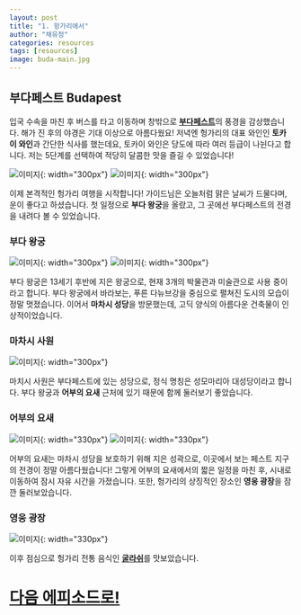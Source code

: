 ```yaml
---
layout: post
title: "1. 헝가리에서"
author: "채유정"
categories: resources
tags: [resources]
image: buda-main.jpg
---
```


## 부다페스트 Budapest

입국 수속을 마친 후 버스를 타고 이동하며 창밖으로 [**부다페스트**](https://travel.naver.com/overseas/HUBUD274887/city/summary)의 풍경을 감상했습니다. 해가 진 후의 야경은 기대 이상으로 아름다웠요! 저녁엔 헝가리의 대표 와인인 **토카이 와인**과 간단한 식사를 했는데요, 토카이 와인은 당도에 따라 여러 등급이 나뉜다고 합니다. 저는 5단계를 선택하여 적당히 달콤한 맛을 즐길 수 있었습니다!

![이미지](/assets/img/buda-5.jpg "야경"){: width="300px"}
![이미지](/assets/img/buda-6.jpg "토카이와인"){: width="300px"}

이제 본격적인 헝가리 여행을 시작합니다! 가이드님은 오늘처럼 맑은 날씨가 드물다며, 운이 좋다고 하셨습니다. 첫 일정으로 **부다 왕궁**을 올랐고, 그 곳에선 부다페스트의 전경을 내려다 볼 수 있었습니다.

### 부다 왕궁

![이미지](/assets/img/buda-7.jpg "부다왕궁"){: width="300px"}
![이미지](/assets/img/buda-main.jpg "부다왕궁"){: width="300px"}

부다 왕궁은 13세기 후반에 지은 왕궁으로, 현재 3개의 박물관과 미술관으로 사용 중이라고 합니다. 부다 왕궁에서 바라보는, 푸른 다뉴브강을 중심으로 펼쳐진 도시의 모습이 정말 멋졌습니다. 이어서 **마차시 성당**을 방문했는데, 고딕 양식의 아름다운 건축물이 인상적이었습니다.

### 마차시 사원

![이미지](/assets/img/buda-2.jpg "마차시 사원"){: width="300px"}

마치시 사원은 부다페스트에 있는 성당으로, 정식 명칭은 성모마리아 대성당이라고 합니다. 부다 왕궁과 **어부의 요새** 근처에 있기 때문에 함께 둘러보기 좋았습니다.

### 어부의 요새

![이미지](/assets/img/buda-1.jpg "어부의 요새"){: width="330px"}
![이미지](/assets/img/buda-9.jpg "어부의 요새"){: width="330px"}

어부의 요새는 마차시 성당을 보호하기 위해 지은 성곽으로, 이곳에서 보는 페스트 지구의 전경이 정말 아름다웠습니다! 그렇게 어부의 요새에서의 짧은 일정을 마친 후, 시내로 이동하여 잠시 자유 시간을 가졌습니다. 또한, 헝가리의 상징적인 장소인 **영웅 광장**을 잠깐 둘러보았습니다.

### 영웅 광장

![이미지](/assets/img/buda-8.jpg "영웅 광장"){: width="330px"}

이후 점심으로 헝가리 전통 음식인 [**굴라쉬**](https://y2ll5wxxx.github.io/hu-goulash)를 맛보았습니다.

# [다음 에피소드로!](https://y2ll5wxxx.github.io/cz-prague)

